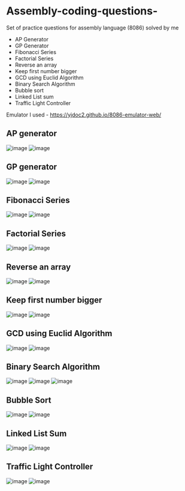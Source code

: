 # Assembly-coding-questions-
Set of practice questions for assembly language (8086) solved by me 
* AP Generator 
* GP Generator 
* Fibonacci Series 
* Factorial Series
* Reverse an array 
* Keep first number bigger 
* GCD using Euclid Algorithm 
* Binary Search Algorithm 
* Bubble sort 
* Linked List sum 
* Traffic Light Controller 

Emulator I used - https://yjdoc2.github.io/8086-emulator-web/

## AP generator 

![image](https://user-images.githubusercontent.com/86561124/192034898-fc13e74c-c3d2-484e-aef6-7ae21990d110.png)
![image](https://user-images.githubusercontent.com/86561124/192035083-b57cf93e-1446-4dc2-a9fb-feef9061eea3.png)

## GP generator 

![image](https://user-images.githubusercontent.com/86561124/192035217-282fe68b-a3af-4482-974a-24fc4cc4ccf1.png)
![image](https://user-images.githubusercontent.com/86561124/192035369-29c8b1a2-fa0e-4e16-8a3e-99e3a7b46771.png)

## Fibonacci Series 

![image](https://user-images.githubusercontent.com/86561124/192035465-d77c4c67-71ab-4496-ab92-b89a733129e7.png)
![image](https://user-images.githubusercontent.com/86561124/192035500-bb2dd1d5-4c1c-424d-b981-26821136ce3a.png)

## Factorial Series 

![image](https://user-images.githubusercontent.com/86561124/192035641-5842ff02-6987-41b0-8198-85835feeeef5.png)
![image](https://user-images.githubusercontent.com/86561124/192035686-8170f329-86f8-4ab2-8aa0-8bae02c91db0.png)

## Reverse an array 

![image](https://user-images.githubusercontent.com/86561124/192035823-21bd9402-b836-4f33-a5cc-a731f985b3ca.png)
![image](https://user-images.githubusercontent.com/86561124/192035881-17f40212-f5b5-4d64-90c7-38d4e22742b8.png)

## Keep first number bigger 

![image](https://user-images.githubusercontent.com/86561124/192036186-3e615357-3058-4b2a-bfec-85067c5eef4b.png)
![image](https://user-images.githubusercontent.com/86561124/192036225-473d7cef-5261-48e5-a934-39b21b2695a6.png)

## GCD using Euclid Algorithm 

![image](https://user-images.githubusercontent.com/86561124/192036344-5c5a518f-f725-48a6-a33a-e525879a8c73.png)
![image](https://user-images.githubusercontent.com/86561124/192036450-31662e82-dbbf-40a1-a57b-bca3be034f47.png)

## Binary Search Algorithm 

![image](https://user-images.githubusercontent.com/86561124/192036620-30852dc7-d4aa-4b11-aa9d-96bc78eeb69d.png)
![image](https://user-images.githubusercontent.com/86561124/192036676-b0507b00-2401-41f2-b978-2ba4e79093f6.png)
![image](https://user-images.githubusercontent.com/86561124/192036722-e3ac95e5-6e05-437b-98c2-1bef599d8067.png)

## Bubble Sort 

![image](https://user-images.githubusercontent.com/86561124/192096611-549e0427-e29d-4233-a629-81fdeebcacd7.png)
![image](https://user-images.githubusercontent.com/86561124/192096620-89373d48-a1e3-4111-9f8e-eb4a00fe9b1b.png)


## Linked List Sum 

![image](https://user-images.githubusercontent.com/86561124/192096646-01af97a0-3d1c-4846-9ae3-9415aef2271c.png)
![image](https://user-images.githubusercontent.com/86561124/192096669-0bafe20f-ad00-4432-b7c2-6fea394f696d.png)

## Traffic Light Controller 

![image](https://user-images.githubusercontent.com/86561124/192096687-b0e911b3-ede3-49e0-9466-a1e223be42aa.png)
![image](https://user-images.githubusercontent.com/86561124/192096734-1f181f17-7680-46ee-a2b8-b87e1042b4b4.png)


